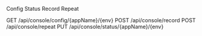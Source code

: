 Config Status Record Repeat

GET /api/console/config/{appName}/{env} POST /api/console/record POST /api/console/repeat PUT
/api/console/status/{appName}/{env}
